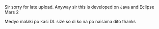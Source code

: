 Sir sorry for late upload.
Anyway sir this is developed on Java and Eclipse Mars 2

Medyo malaki po kasi DL size so di ko na po naisama dito thanks

